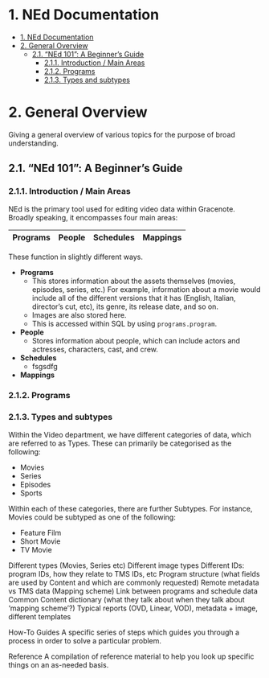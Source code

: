 # 1. NEd Documentation

<!-- TOC -->

- [1. NEd Documentation](#1-ned-documentation)
- [2. General Overview](#2-general-overview)
    - [2.1. “NEd 101”: A Beginner’s Guide](#21-ned-101-a-beginners-guide)
        - [2.1.1. Introduction / Main Areas](#211-introduction--main-areas)
        - [2.1.2. Programs](#212-programs)
        - [2.1.3. Types and subtypes](#213-types-and-subtypes)

<!-- /TOC -->

# 2. General Overview
Giving a general overview of various topics for the purpose of broad understanding.


## 2.1. “NEd 101”: A Beginner’s Guide
### 2.1.1. Introduction / Main Areas
NEd is the primary tool used for editing video data within Gracenote. Broadly speaking, it encompasses four main areas:

| Programs | People | Schedules | Mappings |
| -------- | -------- | -------- | -------- |

These function in slightly different ways.

- **Programs**
    - This stores information about the assets themselves (movies, episodes, series, etc.) For example, information about a movie would include all of the different versions that it has (English, Italian, director’s cut, etc), its genre, its release date, and so on.
    - Images are also stored here.
    - This is accessed within SQL by using `programs.program`.
- **People**
    - Stores information about people, which can include actors and actresses, characters, cast, and crew.
- **Schedules**
    - fsgsdfg
- **Mappings**


### 2.1.2. Programs

### 2.1.3. Types and subtypes
Within the Video department, we have different categories of data, which are referred to as Types. These can primarily be categorised as the following:

- Movies
- Series
- Episodes
- Sports

Within each of these categories, there are further Subtypes. For instance, Movies could be subtyped as one of the following:

- Feature Film
- Short Movie
- TV Movie




Different types (Movies, Series etc)
Different image types
Different IDs: program IDs, how they relate to TMS IDs, etc
Program structure (what fields are used by Content and which are commonly requested)
Remote metadata vs TMS data (Mapping scheme)
Link between programs and schedule data 
Common Content dictionary (what they talk about when they talk about ‘mapping scheme’?) 
Typical reports (OVD, Linear, VOD),  metadata + image, different templates




How-To Guides
A specific series of steps which guides you through a process in order to solve a particular problem. 





Reference
A compilation of reference material to help you look up specific things on an as-needed basis.


